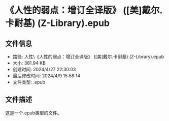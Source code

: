 ﻿# 《人性的弱点：增订全译版》 ([美]戴尔.卡耐基) (Z-Library).epub

## 文件信息
- 路径: 人性\《人性的弱点：增订全译版》 ([美]戴尔.卡耐基) (Z-Library).epub
- 大小: 381.94 KB
- 创建时间: 2024/4/27 22:30:03
- 最后修改时间: 2024/4/9 15:58:14
- 文件类型: .epub

## 文件描述
这是一个.epub类型的文件。

